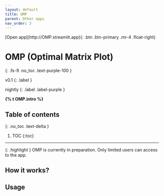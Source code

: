 ```yaml
---
layout: default
title: OMP
parent: Other apps
nav_order: 3
---
```


<span class="fs-5">
[Open app](http://OMP.streamlit.app){: .btn .btn-primary .mr-4 .float-right}
</span>

# OMP (Optimal Matrix Plot)
{: .fs-9 .no_toc .text-purple-100 }
<div markdown="1">
v0.1
{: .label }

nightly
{: .label .label-purple }
</div>

<strong>{% t OMP.intro %}</strong>

## Table of contents
{: .no_toc .text-delta }

1. TOC
{:toc}

---

{: .highlight }
OMP is currently in preparation. Only limited users can access to the app.


## How it works?


## Usage


<!-- ## Tutorial video -->



